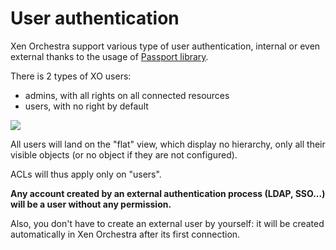 # User authentication


Xen Orchestra support various type of user authentication, internal or even external thanks to the usage of [Passport library](http://passportjs.org/).

There is 2 types of XO users:

* admins, with all rights on all connected resources
* users, with no right by default

![](http://simpleicon.com/wp-content/uploads/multy-user.png)

All users will land on the "flat" view, which display no hierarchy, only all their visible objects (or no object if they are not configured).


ACLs will thus apply only on "users".

**Any account created by an external authentication process (LDAP, SSO...) will be a **user** without any permission.**

Also, you don't have to create an external user by yourself: it will be created automatically in Xen Orchestra after its first connection.